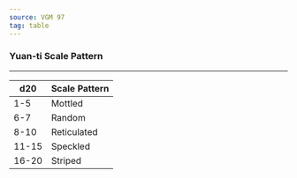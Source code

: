 ```yaml
---
source: VGM 97
tag: table
---
```


### Yuan-ti Scale Pattern
---
|d20|Scale Pattern|
|----|------------|
|1-5|Mottled|
|6-7|Random|
|8-10|Reticulated|
|11-15|Speckled|
|16-20|Striped|
